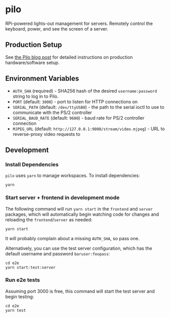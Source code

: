 pilo
====

RPi-powered lights-out management for servers. Remotely control the keyboard, power, and see the screen of a server.

## Production Setup

See [the Pilo blog post](https://zach.bloomqu.ist/blog/2020/08/pilo-raspberry-pi-lights-out-management.html) for detailed instructions on production hardware/software setup.

## Environment Variables

* `AUTH_SHA` (required) - SHA256 hash of the desired `username:password` string to log in to Pilo.
* `PORT` (default: `3000`) - port to listen for HTTP connections on
* `SERIAL_PATH` (default: `/dev/ttyUSB0`) - the path to the serial ioctl to use to communicate with the PS/2 controller
* `SERIAL_BAUD_RATE` (default: `9600`) - baud rate for PS/2 controller connection
* `MJPEG_URL` (default: `http://127.0.0.1:9000/stream/video.mjpeg`) - URL to reverse-proxy video requests to

## Development

### Install Dependencies

`pilo` uses `yarn` to manage workspaces. To install dependencies:

```
yarn
```

### Start server + frontend in development mode

The following command will run `yarn start` in the `frontend` and `server` packages, which will automatically begin watching code for changes and reloading the `frontend`/`server` as needed:

```
yarn start
```

It will probably complain about a missing `AUTH_SHA`, so pass one.

Alternatively, you can use the test server configuration, which has the default username and password `baruser:foopass`:

```
cd e2e
yarn start:test:server
```

### Run e2e tests

Assuming port 3000 is free, this command will start the test server and begin testing:

```
cd e2e
yarn test
```
